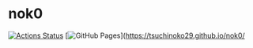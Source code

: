 # nok0
 [![Actions Status](https://github.com/tsuchinoko29/nok0/workflows/verify/badge.svg)](https://github.com/tsuchinoko29/nok0/actions)
 [![GitHub Pages](https://img.shields.io/static/v1?label=GitHub+Pages&message=+&color=brightgreen&logo=github)](https://tsuchinoko29.github.io/nok0/